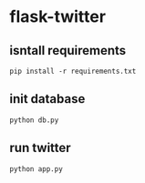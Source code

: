 # flask-twitter

## isntall requirements
`pip install -r requirements.txt`

## init database
`python db.py`

## run twitter
`python app.py`

